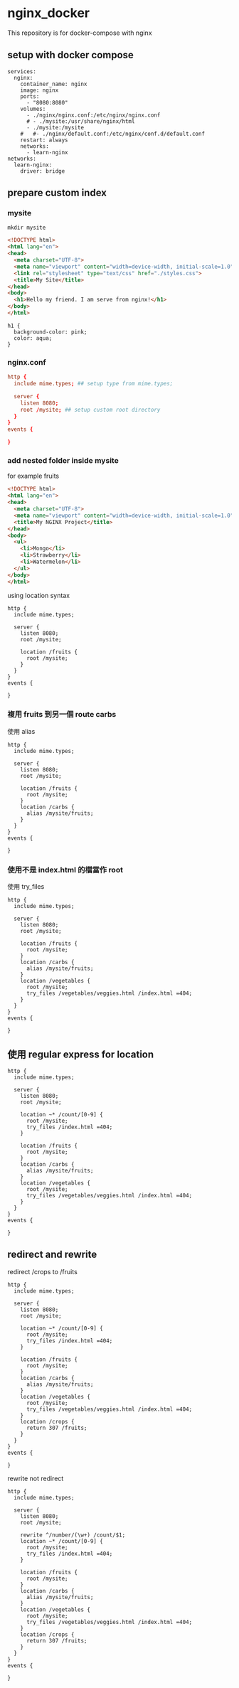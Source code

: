 # nginx_docker

This repository is for docker-compose with nginx


## setup with docker compose


```dockerfile=
services:
  nginx:
    container_name: nginx
    image: nginx
    ports:
      - "8080:8080"
    volumes:
      - ./nginx/nginx.conf:/etc/nginx/nginx.conf
      # - ./mysite:/usr/share/nginx/html
      - ./mysite:/mysite
    #   #- ./nginx/default.conf:/etc/nginx/conf.d/default.conf
    restart: always
    networks:
      - learn-nginx
networks:
  learn-nginx:
    driver: bridge

```
## prepare custom index

### mysite

```shell=
mkdir mysite
```

```html
<!DOCTYPE html>
<html lang="en">
<head>
  <meta charset="UTF-8">
  <meta name="viewport" content="width=device-width, initial-scale=1.0">
  <link rel="stylesheet" type="text/css" href="./styles.css">
  <title>My Site</title>
</head>
<body>
  <h1>Hello my friend. I am serve from nginx!</h1>
</body>
</html>
```

```css=
h1 {
  background-color: pink;
  color: aqua;
}
```

### nginx.conf

```conf
http {
  include mime.types; ## setup type from mime.types;

  server {
    listen 8080;
    root /mysite; ## setup custom root directory
  }
}
events {

}
```


### add nested folder inside mysite

for example fruits

```html
<!DOCTYPE html>
<html lang="en">
<head>
  <meta charset="UTF-8">
  <meta name="viewport" content="width=device-width, initial-scale=1.0">
  <title>My NGINX Project</title>
</head>
<body>
  <ul>
    <li>Mongo</li>
    <li>Strawberry</li>
    <li>Watermelon</li>
  </ul>
</body>
</html>
```

using location syntax
```conf=
http {
  include mime.types;

  server {
    listen 8080;
    root /mysite;

    location /fruits {
      root /mysite;
    }
  }
}
events {

}
```

### 複用 fruits 到另一個 route carbs

使用 alias

```conf=
http {
  include mime.types;

  server {
    listen 8080;
    root /mysite;

    location /fruits {
      root /mysite;
    }
    location /carbs {
      alias /mysite/fruits;
    }
  }
}
events {

}
```

### 使用不是 index.html 的檔當作 root

使用 try_files

```conf=
http {
  include mime.types;

  server {
    listen 8080;
    root /mysite;

    location /fruits {
      root /mysite;
    }
    location /carbs {
      alias /mysite/fruits;
    }
    location /vegetables {
      root /mysite;
      try_files /vegetables/veggies.html /index.html =404;
    }
  }
}
events {

}
```

## 使用 regular express for location

```conf=
http {
  include mime.types;

  server {
    listen 8080;
    root /mysite;

    location ~* /count/[0-9] {
      root /mysite;
      try_files /index.html =404;
    }

    location /fruits {
      root /mysite;
    }
    location /carbs {
      alias /mysite/fruits;
    }
    location /vegetables {
      root /mysite;
      try_files /vegetables/veggies.html /index.html =404;
    }
  }
}
events {

}
```

## redirect and rewrite

redirect /crops to /fruits

```conf=
http {
  include mime.types;

  server {
    listen 8080;
    root /mysite;

    location ~* /count/[0-9] {
      root /mysite;
      try_files /index.html =404;
    }

    location /fruits {
      root /mysite;
    }
    location /carbs {
      alias /mysite/fruits;
    }
    location /vegetables {
      root /mysite;
      try_files /vegetables/veggies.html /index.html =404;
    }
    location /crops {
      return 307 /fruits;
    }
  }
}
events {

}
```

rewrite not redirect

```conf=
http {
  include mime.types;

  server {
    listen 8080;
    root /mysite;
  
    rewrite ^/number/(\w+) /count/$1;
    location ~* /count/[0-9] {
      root /mysite;
      try_files /index.html =404;
    }

    location /fruits {
      root /mysite;
    }
    location /carbs {
      alias /mysite/fruits;
    }
    location /vegetables {
      root /mysite;
      try_files /vegetables/veggies.html /index.html =404;
    }
    location /crops {
      return 307 /fruits;
    }
  }
}
events {

}
```